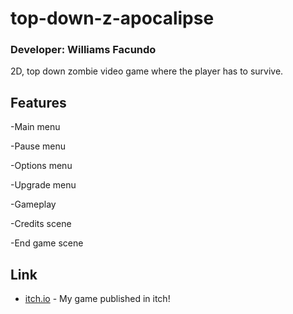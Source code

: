 # top-down-z-apocalipse

### Developer: Williams Facundo

2D, top down zombie video game where the player has to survive.

## Features
-Main menu

-Pause menu

-Options menu

-Upgrade menu

-Gameplay

-Credits scene

-End game scene

## Link

- [itch.io](https://williamsdev.itch.io/z-apocalipse) - My game published in itch!
